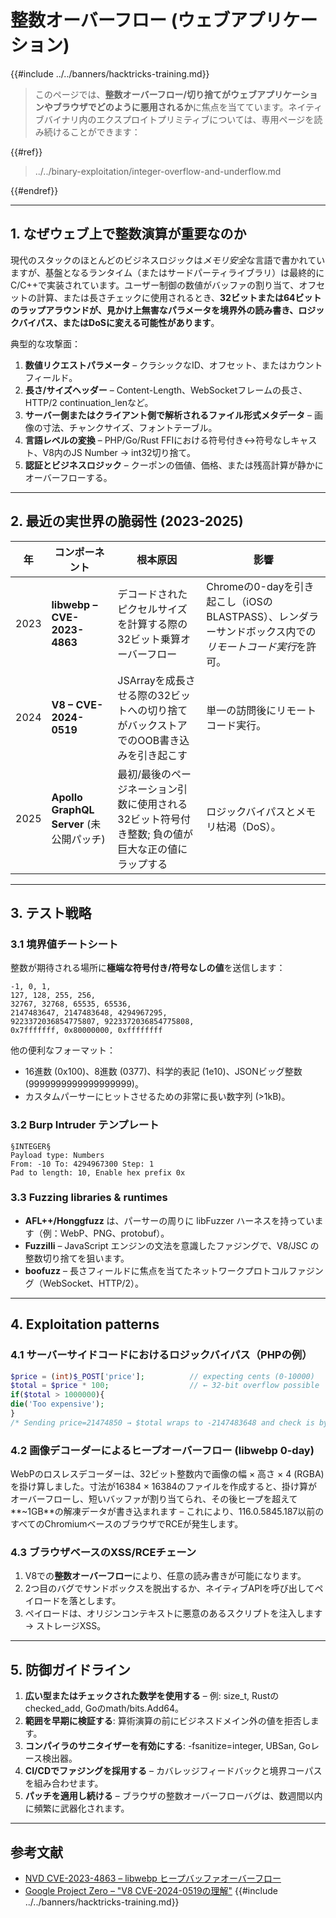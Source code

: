 # 整数オーバーフロー (ウェブアプリケーション)

{{#include ../../banners/hacktricks-training.md}}

> このページでは、**整数オーバーフロー/切り捨てがウェブアプリケーションやブラウザでどのように悪用されるか**に焦点を当てています。ネイティブバイナリ内のエクスプロイトプリミティブについては、専用ページを読み続けることができます：
>
>
{{#ref}}
> ../../binary-exploitation/integer-overflow-and-underflow.md
>
{{#endref}}

---

## 1. なぜウェブ上で整数演算が重要なのか

現代のスタックのほとんどのビジネスロジックは*メモリ安全*な言語で書かれていますが、基盤となるランタイム（またはサードパーティライブラリ）は最終的にC/C++で実装されています。ユーザー制御の数値がバッファの割り当て、オフセットの計算、または長さチェックに使用されるとき、**32ビットまたは64ビットのラップアラウンドが、見かけ上無害なパラメータを境界外の読み書き、ロジックバイパス、またはDoSに変える可能性があります**。

典型的な攻撃面：

1. **数値リクエストパラメータ** – クラシックなID、オフセット、またはカウントフィールド。
2. **長さ/サイズヘッダー** – Content-Length、WebSocketフレームの長さ、HTTP/2 continuation_lenなど。
3. **サーバー側またはクライアント側で解析されるファイル形式メタデータ** – 画像の寸法、チャンクサイズ、フォントテーブル。
4. **言語レベルの変換** – PHP/Go/Rust FFIにおける符号付き↔符号なしキャスト、V8内のJS Number → int32切り捨て。
5. **認証とビジネスロジック** – クーポンの価値、価格、または残高計算が静かにオーバーフローする。

---

## 2. 最近の実世界の脆弱性 (2023-2025)

| 年   | コンポーネント                     | 根本原因                                                        | 影響                                                         |
|------|----------------------------------|-------------------------------------------------------------|------------------------------------------------------------|
| 2023 | **libwebp – CVE-2023-4863**     | デコードされたピクセルサイズを計算する際の32ビット乗算オーバーフロー | Chromeの0-dayを引き起こし（iOSのBLASTPASS）、レンダラーサンドボックス内での*リモートコード実行*を許可。 |
| 2024 | **V8 – CVE-2024-0519**          | JSArrayを成長させる際の32ビットへの切り捨てがバックストアでのOOB書き込みを引き起こす | 単一の訪問後にリモートコード実行。                             |
| 2025 | **Apollo GraphQL Server** (未公開パッチ) | 最初/最後のページネーション引数に使用される32ビット符号付き整数; 負の値が巨大な正の値にラップする | ロジックバイパスとメモリ枯渇（DoS）。                       |

---

## 3. テスト戦略

### 3.1 境界値チートシート

整数が期待される場所に**極端な符号付き/符号なしの値**を送信します：
```
-1, 0, 1,
127, 128, 255, 256,
32767, 32768, 65535, 65536,
2147483647, 2147483648, 4294967295,
9223372036854775807, 9223372036854775808,
0x7fffffff, 0x80000000, 0xffffffff
```
他の便利なフォーマット：
* 16進数 (0x100)、8進数 (0377)、科学的表記 (1e10)、JSONビッグ整数 (9999999999999999999)。
* カスタムパーサーにヒットさせるための非常に長い数字列 (>1kB)。

### 3.2 Burp Intruder テンプレート
```
§INTEGER§
Payload type: Numbers
From: -10 To: 4294967300 Step: 1
Pad to length: 10, Enable hex prefix 0x
```
### 3.3 Fuzzing libraries & runtimes

* **AFL++/Honggfuzz** は、パーサーの周りに libFuzzer ハーネスを持っています（例：WebP、PNG、protobuf）。
* **Fuzzilli** – JavaScript エンジンの文法を意識したファジングで、V8/JSC の整数切り捨てを狙います。
* **boofuzz** – 長さフィールドに焦点を当てたネットワークプロトコルファジング（WebSocket、HTTP/2）。

---

## 4. Exploitation patterns

### 4.1 サーバーサイドコードにおけるロジックバイパス（PHPの例）
```php
$price = (int)$_POST['price'];          // expecting cents (0-10000)
$total = $price * 100;                  // ← 32-bit overflow possible
if($total > 1000000){
die('Too expensive');
}
/* Sending price=21474850 → $total wraps to ‑2147483648 and check is bypassed */
```
### 4.2 画像デコーダーによるヒープオーバーフロー (libwebp 0-day)
WebPのロスレスデコーダーは、32ビット整数内で画像の幅 × 高さ × 4 (RGBA) を掛け算しました。寸法が16384 × 16384のファイルを作成すると、掛け算がオーバーフローし、短いバッファが割り当てられ、その後ヒープを超えて**~1GB**の解凍データが書き込まれます – これにより、116.0.5845.187以前のすべてのChromiumベースのブラウザでRCEが発生します。

### 4.3 ブラウザベースのXSS/RCEチェーン
1. V8での**整数オーバーフロー**により、任意の読み書きが可能になります。
2. 2つ目のバグでサンドボックスを脱出するか、ネイティブAPIを呼び出してペイロードを落とします。
3. ペイロードは、オリジンコンテキストに悪意のあるスクリプトを注入します → ストレージXSS。

---

## 5. 防御ガイドライン

1. **広い型またはチェックされた数学を使用する** – 例: size_t, Rustのchecked_add, Goのmath/bits.Add64。
2. **範囲を早期に検証する**: 算術演算の前にビジネスドメイン外の値を拒否します。
3. **コンパイラのサニタイザーを有効にする**: -fsanitize=integer, UBSan, Goレース検出器。
4. **CI/CDでファジングを採用する** – カバレッジフィードバックと境界コーパスを組み合わせます。
5. **パッチを適用し続ける** – ブラウザの整数オーバーフローバグは、数週間以内に頻繁に武器化されます。

---

## 参考文献

* [NVD CVE-2023-4863 – libwebp ヒープバッファオーバーフロー](https://nvd.nist.gov/vuln/detail/CVE-2023-4863)
* [Google Project Zero – "V8 CVE-2024-0519の理解"](https://googleprojectzero.github.io/)
{{#include ../../banners/hacktricks-training.md}}
